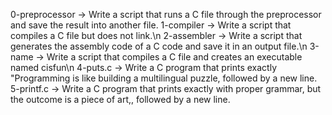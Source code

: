 0-preprocessor -> Write a script that runs a C file through the preprocessor and save the result into another file.
1-compiler -> Write a script that compiles a C file but does not link.\n
2-assembler -> Write a script that generates the assembly code of a C code and save it in an output file.\n
3-name -> Write a script that compiles a C file and creates an executable named cisfun\n
4-puts.c -> Write a C program that prints exactly "Programming is like building a multilingual puzzle, followed by a new line.
5-printf.c -> Write a C program that prints exactly with proper grammar, but the outcome is a piece of art,, followed by a new line.
